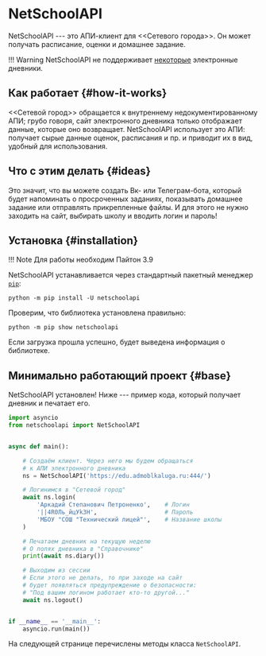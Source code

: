 # NetSchoolAPI

NetSchoolAPI --- это АПИ-клиент для <<Сетевого города>>. Он может получать расписание, оценки и домашнее задание.

!!! Warning
    NetSchoolAPI не поддерживает [некоторые](/unsupported) электронные дневники.

## Как работает {#how-it-works}

<<Сетевой город>> обращается к внутреннему недокументированному АПИ; грубо говоря, сайт электронного дневника только отображает данные, которые оно возвращает. NetSchoolAPI использует это АПИ: получает сырые данные оценок, расписания и пр. и приводит их в вид, удобный для использования.

## Что с этим делать {#ideas}

Это значит, что вы можете создать Вк- или Телеграм-бота, который будет напоминать о просроченных заданиях, показывать домашнее задание или отправлять прикрепленные файлы. И для этого не нужно заходить на сайт, выбирать школу и вводить логин и пароль!

## Установка {#installation}

!!! Note
    Для работы необходим Пайтон 3.9

NetSchoolAPI устанавливается через стандартный пакетный менеджер [`pip`](https://pip.pypa.io):

```shell
python -m pip install -U netschoolapi
```

Проверим, что библиотека установлена правильно:

```shell
python -m pip show netschoolapi
```

Если загрузка прошла успешно, будет выведена информация о библиотеке.

## Минимально работающий проект {#base}

NetSchoolAPI установлен! Ниже --- пример кода, который получает дневник и печатает его.

```python
import asyncio
from netschoolapi import NetSchoolAPI


async def main():

    # Создаём клиент. Через него мы будем обращаться
    # к АПИ электронного дневника
    ns = NetSchoolAPI('https://edu.admoblkaluga.ru:444/')

    # Логинимся в "Сетевой город"
    await ns.login(
        'Аркадий Степанович Петроненко',    # Логин
        '||4R0Ль_йцУk3H',                   # Пароль
        'МБОУ "СОШ "Технический лицей"',    # Название школы
    )

    # Печатаем дневник на текущую неделю
    # О полях дневника в "Справочнике"
    print(await ns.diary())

    # Выходим из сессии
    # Если этого не делать, то при заходе на сайт
    # будет появляться предупреждение о безопасности:
    # "Под вашим логином работает кто-то другой..."
    await ns.logout()


if __name__ == '__main__':
    asyncio.run(main())
```

На следующей странице перечислены методы класса `NetSchoolAPI`.
